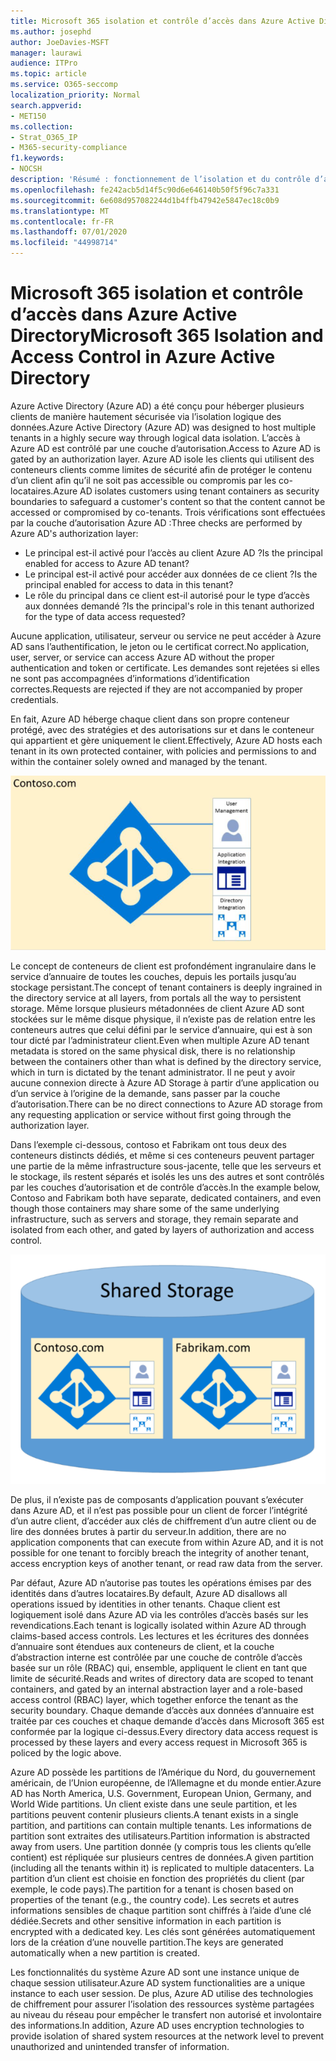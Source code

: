 ```yaml
---
title: Microsoft 365 isolation et contrôle d’accès dans Azure Active Directory
ms.author: josephd
author: JoeDavies-MSFT
manager: laurawi
audience: ITPro
ms.topic: article
ms.service: O365-seccomp
localization_priority: Normal
search.appverid:
- MET150
ms.collection:
- Strat_O365_IP
- M365-security-compliance
f1.keywords:
- NOCSH
description: 'Résumé : fonctionnement de l’isolation et du contrôle d’accès dans Azure Active Directory.'
ms.openlocfilehash: fe242acb5d14f5c90d6e646140b50f5f96c7a331
ms.sourcegitcommit: 6e608d957082244d1b4ffb47942e5847ec18c0b9
ms.translationtype: MT
ms.contentlocale: fr-FR
ms.lasthandoff: 07/01/2020
ms.locfileid: "44998714"
---
```

# <a name="microsoft-365-isolation-and-access-control-in-azure-active-directory"></a><span data-ttu-id="c0872-103">Microsoft 365 isolation et contrôle d’accès dans Azure Active Directory</span><span class="sxs-lookup"><span data-stu-id="c0872-103">Microsoft 365 Isolation and Access Control in Azure Active Directory</span></span>

<span data-ttu-id="c0872-104">Azure Active Directory (Azure AD) a été conçu pour héberger plusieurs clients de manière hautement sécurisée via l’isolation logique des données.</span><span class="sxs-lookup"><span data-stu-id="c0872-104">Azure Active Directory (Azure AD) was designed to host multiple tenants in a highly secure way through logical data isolation.</span></span> <span data-ttu-id="c0872-105">L’accès à Azure AD est contrôlé par une couche d’autorisation.</span><span class="sxs-lookup"><span data-stu-id="c0872-105">Access to Azure AD is gated by an authorization layer.</span></span> <span data-ttu-id="c0872-106">Azure AD isole les clients qui utilisent des conteneurs clients comme limites de sécurité afin de protéger le contenu d’un client afin qu’il ne soit pas accessible ou compromis par les co-locataires.</span><span class="sxs-lookup"><span data-stu-id="c0872-106">Azure AD isolates customers using tenant containers as security boundaries to safeguard a customer's content so that the content cannot be accessed or compromised by co-tenants.</span></span> <span data-ttu-id="c0872-107">Trois vérifications sont effectuées par la couche d’autorisation Azure AD :</span><span class="sxs-lookup"><span data-stu-id="c0872-107">Three checks are performed by Azure AD's authorization layer:</span></span>

- <span data-ttu-id="c0872-108">Le principal est-il activé pour l’accès au client Azure AD ?</span><span class="sxs-lookup"><span data-stu-id="c0872-108">Is the principal enabled for access to Azure AD tenant?</span></span>
- <span data-ttu-id="c0872-109">Le principal est-il activé pour accéder aux données de ce client ?</span><span class="sxs-lookup"><span data-stu-id="c0872-109">Is the principal enabled for access to data in this tenant?</span></span>
- <span data-ttu-id="c0872-110">Le rôle du principal dans ce client est-il autorisé pour le type d’accès aux données demandé ?</span><span class="sxs-lookup"><span data-stu-id="c0872-110">Is the principal's role in this tenant authorized for the type of data access requested?</span></span>

<span data-ttu-id="c0872-111">Aucune application, utilisateur, serveur ou service ne peut accéder à Azure AD sans l’authentification, le jeton ou le certificat correct.</span><span class="sxs-lookup"><span data-stu-id="c0872-111">No application, user, server, or service can access Azure AD without the proper authentication and token or certificate.</span></span> <span data-ttu-id="c0872-112">Les demandes sont rejetées si elles ne sont pas accompagnées d’informations d’identification correctes.</span><span class="sxs-lookup"><span data-stu-id="c0872-112">Requests are rejected if they are not accompanied by proper credentials.</span></span>

<span data-ttu-id="c0872-113">En fait, Azure AD héberge chaque client dans son propre conteneur protégé, avec des stratégies et des autorisations sur et dans le conteneur qui appartient et gère uniquement le client.</span><span class="sxs-lookup"><span data-stu-id="c0872-113">Effectively, Azure AD hosts each tenant in its own protected container, with policies and permissions to and within the container solely owned and managed by the tenant.</span></span>
 
![Conteneur Azure](media/office-365-isolation-azure-container.png)

<span data-ttu-id="c0872-115">Le concept de conteneurs de client est profondément ingranulaire dans le service d’annuaire de toutes les couches, depuis les portails jusqu’au stockage persistant.</span><span class="sxs-lookup"><span data-stu-id="c0872-115">The concept of tenant containers is deeply ingrained in the directory service at all layers, from portals all the way to persistent storage.</span></span> <span data-ttu-id="c0872-116">Même lorsque plusieurs métadonnées de client Azure AD sont stockées sur le même disque physique, il n’existe pas de relation entre les conteneurs autres que celui défini par le service d’annuaire, qui est à son tour dicté par l’administrateur client.</span><span class="sxs-lookup"><span data-stu-id="c0872-116">Even when multiple Azure AD tenant metadata is stored on the same physical disk, there is no relationship between the containers other than what is defined by the directory service, which in turn is dictated by the tenant administrator.</span></span> <span data-ttu-id="c0872-117">Il ne peut y avoir aucune connexion directe à Azure AD Storage à partir d’une application ou d’un service à l’origine de la demande, sans passer par la couche d’autorisation.</span><span class="sxs-lookup"><span data-stu-id="c0872-117">There can be no direct connections to Azure AD storage from any requesting application or service without first going through the authorization layer.</span></span>

<span data-ttu-id="c0872-118">Dans l’exemple ci-dessous, contoso et Fabrikam ont tous deux des conteneurs distincts dédiés, et même si ces conteneurs peuvent partager une partie de la même infrastructure sous-jacente, telle que les serveurs et le stockage, ils restent séparés et isolés les uns des autres et sont contrôlés par les couches d’autorisation et de contrôle d’accès.</span><span class="sxs-lookup"><span data-stu-id="c0872-118">In the example below, Contoso and Fabrikam both have separate, dedicated containers, and even though those containers may share some of the same underlying infrastructure, such as servers and storage, they remain separate and isolated from each other, and gated by layers of authorization and access control.</span></span>
 
![Conteneurs dédiés Azure](media/office-365-isolation-azure-dedicated-containers.png)

<span data-ttu-id="c0872-120">De plus, il n’existe pas de composants d’application pouvant s’exécuter dans Azure AD, et il n’est pas possible pour un client de forcer l’intégrité d’un autre client, d’accéder aux clés de chiffrement d’un autre client ou de lire des données brutes à partir du serveur.</span><span class="sxs-lookup"><span data-stu-id="c0872-120">In addition, there are no application components that can execute from within Azure AD, and it is not possible for one tenant to forcibly breach the integrity of another tenant, access encryption keys of another tenant, or read raw data from the server.</span></span>

<span data-ttu-id="c0872-121">Par défaut, Azure AD n’autorise pas toutes les opérations émises par des identités dans d’autres locataires.</span><span class="sxs-lookup"><span data-stu-id="c0872-121">By default, Azure AD disallows all operations issued by identities in other tenants.</span></span> <span data-ttu-id="c0872-122">Chaque client est logiquement isolé dans Azure AD via les contrôles d’accès basés sur les revendications.</span><span class="sxs-lookup"><span data-stu-id="c0872-122">Each tenant is logically isolated within Azure AD through claims-based access controls.</span></span> <span data-ttu-id="c0872-123">Les lectures et les écritures des données d’annuaire sont étendues aux conteneurs de client, et la couche d’abstraction interne est contrôlée par une couche de contrôle d’accès basée sur un rôle (RBAC) qui, ensemble, appliquent le client en tant que limite de sécurité.</span><span class="sxs-lookup"><span data-stu-id="c0872-123">Reads and writes of directory data are scoped to tenant containers, and gated by an internal abstraction layer and a role-based access control (RBAC) layer, which together enforce the tenant as the security boundary.</span></span> <span data-ttu-id="c0872-124">Chaque demande d’accès aux données d’annuaire est traitée par ces couches et chaque demande d’accès dans Microsoft 365 est conformée par la logique ci-dessus.</span><span class="sxs-lookup"><span data-stu-id="c0872-124">Every directory data access request is processed by these layers and every access request in Microsoft 365 is policed by the logic above.</span></span>

<span data-ttu-id="c0872-125">Azure AD possède les partitions de l’Amérique du Nord, du gouvernement américain, de l’Union européenne, de l’Allemagne et du monde entier.</span><span class="sxs-lookup"><span data-stu-id="c0872-125">Azure AD has North America, U.S. Government, European Union, Germany, and World Wide partitions.</span></span> <span data-ttu-id="c0872-126">Un client existe dans une seule partition, et les partitions peuvent contenir plusieurs clients.</span><span class="sxs-lookup"><span data-stu-id="c0872-126">A tenant exists in a single partition, and partitions can contain multiple tenants.</span></span> <span data-ttu-id="c0872-127">Les informations de partition sont extraites des utilisateurs.</span><span class="sxs-lookup"><span data-stu-id="c0872-127">Partition information is abstracted away from users.</span></span> <span data-ttu-id="c0872-128">Une partition donnée (y compris tous les clients qu’elle contient) est répliquée sur plusieurs centres de données.</span><span class="sxs-lookup"><span data-stu-id="c0872-128">A given partition (including all the tenants within it) is replicated to multiple datacenters.</span></span> <span data-ttu-id="c0872-129">La partition d’un client est choisie en fonction des propriétés du client (par exemple, le code pays).</span><span class="sxs-lookup"><span data-stu-id="c0872-129">The partition for a tenant is chosen based on properties of the tenant (e.g., the country code).</span></span> <span data-ttu-id="c0872-130">Les secrets et autres informations sensibles de chaque partition sont chiffrés à l’aide d’une clé dédiée.</span><span class="sxs-lookup"><span data-stu-id="c0872-130">Secrets and other sensitive information in each partition is encrypted with a dedicated key.</span></span> <span data-ttu-id="c0872-131">Les clés sont générées automatiquement lors de la création d’une nouvelle partition.</span><span class="sxs-lookup"><span data-stu-id="c0872-131">The keys are generated automatically when a new partition is created.</span></span>

<span data-ttu-id="c0872-132">Les fonctionnalités du système Azure AD sont une instance unique de chaque session utilisateur.</span><span class="sxs-lookup"><span data-stu-id="c0872-132">Azure AD system functionalities are a unique instance to each user session.</span></span> <span data-ttu-id="c0872-133">De plus, Azure AD utilise des technologies de chiffrement pour assurer l’isolation des ressources système partagées au niveau du réseau pour empêcher le transfert non autorisé et involontaire des informations.</span><span class="sxs-lookup"><span data-stu-id="c0872-133">In addition, Azure AD uses encryption technologies to provide isolation of shared system resources at the network level to prevent unauthorized and unintended transfer of information.</span></span>
